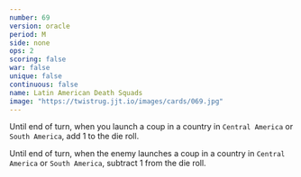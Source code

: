```yaml
---
number: 69
version: oracle
period: M
side: none
ops: 2
scoring: false
war: false
unique: false
continuous: false
name: Latin American Death Squads
image: "https://twistrug.jjt.io/images/cards/069.jpg"
---
```

Until end of turn, when you launch a coup in a country in `Central America` or `South America`, add 1 to the die roll.

Until end of turn, when the enemy launches a coup in a country in `Central America` or `South America`, subtract 1 from the die roll.
